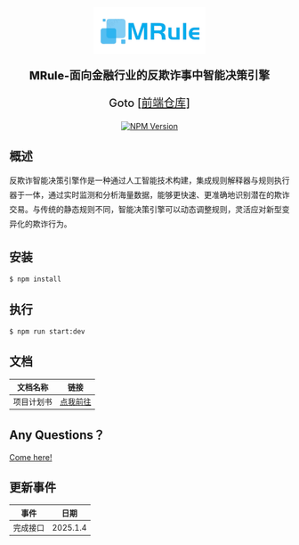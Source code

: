 <p align="center">
  <a href="https://github.com/PoliZyh" target="blank"><img src="./public/logo.png" width="200" alt="Nest Logo" /></a>
</p>


  <p align="center" style="font-size: 20px; font-weight: 800">MRule-面向金融行业的反欺诈事中智能决策引擎</p>
  <p align="center" style="font-size: 20px; font-weight: 500">Goto <a href="https://github.com/PoliZyh/MRule">[前端仓库]</a></p>

<p align="center">
<a href="https://www.npmjs.com/~nestjscore" target="_blank"><img src="https://img.shields.io/npm/v/@nestjs/core.svg" alt="NPM Version" /></a>
</p>



## 概述
<p style="line-height: 26px">  反欺诈智能决策引擎作是一种通过人工智能技术构建，集成规则解释器与规则执行器于一体，通过实时监测和分析海量数据，能够更快速、更准确地识别潜在的欺诈交易。与传统的静态规则不同，智能决策引擎可以动态调整规则，灵活应对新型变异化的欺诈行为。</p>

## 安装

```bash
$ npm install
```

## 执行

```bash
$ npm run start:dev
```
## 文档

| 文档名称   | 链接 |
| ---------- | ---- |
| 项目计划书 | <a href="./docs/面向金融反欺诈事中智能决策引擎项目计划书.pdf">点我前往</a>     |


## Any Questions？
<a href="https://github.com/PoliZyh/rules-nest/issues">Come here!</a>


## 更新事件

| 事件     | 日期     |
| -------- | -------- |
| 完成接口 | 2025.1.4 |
